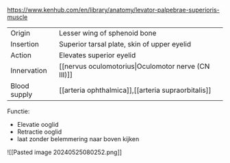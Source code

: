 https://www.kenhub.com/en/library/anatomy/levator-palpebrae-superioris-muscle

|              |                                                     |
| ------------ | --------------------------------------------------- |
| Origin       | Lesser wing of sphenoid bone                        |
| Insertion    | Superior tarsal plate, skin of upper eyelid         |
| Action       | Elevates superior eyelid                            |
| Innervation  | [[nervus oculomotorius\|Oculomotor nerve (CN III)]] |
| Blood supply | [[arteria ophthalmica]],[[arteria supraorbitalis]]  |
Functie:
- Elevatie ooglid
- Retractie ooglid
- laat zonder belemmering naar boven kijken

![[Pasted image 20240525080252.png]]